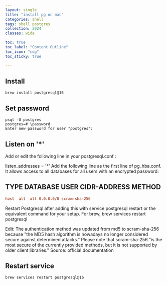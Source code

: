 ```yaml
---
layout: single
title: "install pg on mac"
categories: shell
tags: shell postgres
collection: 2024
classes: wide

toc: true
toc_label: "Content Outline"
toc_icon: "cog"
toc_sticky: true

---
```


## Install

```shell
brew install postgresql@16

```

## Set password

```shell
psql -U postgres
postgres=# \password
Enter new password for user "postgres":
```

## Listen on '*'

Add or edit the following line in your postgresql.conf :

listen_addresses = '*'
Add the following line as the first line of pg_hba.conf. It allows access to all databases for all users with an encrypted password:

## TYPE DATABASE USER CIDR-ADDRESS  METHOD

```ini
host  all  all 0.0.0.0/0 scram-sha-256
```
Restart Postgresql after adding this with service postgresql restart or the equivalent command for your setup. For brew, brew services restart postgresql

Edit: The authentication method was updated from md5 to scram-sha-256 because "the MD5 hash algorithm is nowadays no longer considered secure against determined attacks." Please note that scram-sha-256 "is the most secure of the currently provided methods, but it is not supported by older client libraries." Source: official documentation


## Restart service

```shell
brew services restart postgresql@16
```
